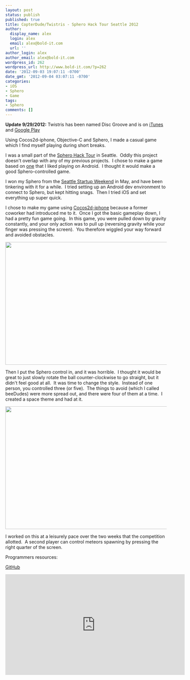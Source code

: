 ```yaml
---
layout: post
status: publish
published: true
title: CopterDude/Twistris - Sphero Hack Tour Seattle 2012
author:
  display_name: alex
  login: alex
  email: alex@bold-it.com
  url: ''
author_login: alex
author_email: alex@bold-it.com
wordpress_id: 262
wordpress_url: http://www.bold-it.com/?p=262
date: '2012-09-03 19:07:11 -0700'
date_gmt: '2012-09-04 03:07:11 -0700'
categories:
- iOS
- Sphero
- Game
tags:
- Sphero
comments: []
---
```

<p><strong>Update 9/29/2012:</strong> Twistris has been named Disc Groove and is on <a href="http://itunes.apple.com/us/app/disc-groove/id561722255?ls=1&mt=8" target="_blank">iTunes</a> and <a href="https://play.google.com/store/apps/details?id=com.bold_it.discgroove" target="_blank">Google Play</a></p>
<p>Using Cocos2d-iphone, Objective-C and Sphero, I made a casual game which I find myself playing during short breaks.</p>
<p>I was a small part of the <a href="http://www.bold-it.com/?p=204">Sphero Hack Tour</a> in Seattle.  Oddly this project doesn't overlap with any of my previous projects.  I chose to make a game based on <a href="https://play.google.com/store/apps/details?id=com.throttlecopter&amp;hl=en">one</a> that I liked playing on Android.  I thought it would make a good Sphero-controlled game.</p>
<p>I won my Sphero from the <a href="http://www.bold-it.com/twilio/seattle-startup-weekend/">Seattle Startup Weekend</a> in May, and have been tinkering with it for a while.  I tried setting up an Android dev environment to connect to Sphero, but kept hitting snags.  Then I tried iOS and set everything up super quick.</p>
<p>I chose to make my game using <a href="http://www.cocos2d-iphone.org/">Cocos2d-iphone</a> because a former coworker had introduced me to it.  Once I got the basic gameplay down, I had a pretty fun game going.  In this game, you were pulled down by gravity constantly, and your only action was to pull up (reversing gravity while your finger was pressing the screen).  You therefore wiggled your way forward and avoided obstacles.</p>
<p><a href="http://bold-it.com/wp-content/uploads/2012/09/photo.png"><img class="alignnone  wp-image-263" title="CopterDude" src="http://bold-it.com/wp-content/uploads/2012/09/photo.png" alt="" width="576" height="384" /></a></p>
<p>Then I put the Sphero control in, and it was horrible.  I thought it would be great to just slowly rotate the ball counter-clockwise to go straight, but it didn't feel good at all.  It was time to change the style.  Instead of one person, you controlled three (or five).  The things to avoid (which I called beeDudes) were more spread out, and there were four of them at a time.  I created a space theme and had at it.</p>
<p><a href="http://bold-it.com/wp-content/uploads/2012/09/photo-1.png"><img class="alignnone  wp-image-264" title="Twistris" src="http://bold-it.com/wp-content/uploads/2012/09/photo-1.png" alt="" width="576" height="384" /></a></p>
<p>I worked on this at a leisurely pace over the two weeks that the competition allotted.  A second player can control meteors spawning by pressing the right quarter of the screen.</p>
<p>Programmers resources:</p>
<p><a href="https://github.com/BoldBigflank/twistris/" target="_blank">GitHub</a></p>
<p><iframe src="http://www.youtube-nocookie.com/embed/I6T9NOWuT5M" frameborder="0" width="560" height="315"></iframe></p>
